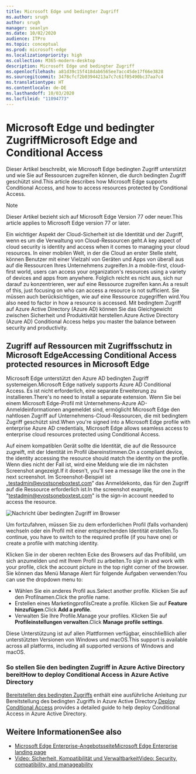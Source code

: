 ```yaml
---
title: Microsoft Edge und bedingter Zugriff
ms.author: srugh
author: srugh
manager: seanlyn
ms.date: 10/02/2020
audience: ITPro
ms.topic: conceptual
ms.prod: microsoft-edge
ms.localizationpriority: high
ms.collection: M365-modern-desktop
description: Microsoft Edge und bedingter Zugriff
ms.openlocfilehash: a81d39c15f418dab6565ee7acc45de17f66e3828
ms.sourcegitcommit: 3478cfcf2b03944213a7c7c61f05490bc37aa7c4
ms.translationtype: HT
ms.contentlocale: de-DE
ms.lasthandoff: 10/03/2020
ms.locfileid: "11094773"
---
```

# <span data-ttu-id="6b357-103">Microsoft Edge und bedingter Zugriff</span><span class="sxs-lookup"><span data-stu-id="6b357-103">Microsoft Edge and Conditional Access</span></span>
  
<span data-ttu-id="6b357-104">Dieser Artikel beschreibt, wie Microsoft Edge bedingten Zugriff unterstützt und wie Sie auf Ressourcen zugreifen können, die durch bedingten Zugriff geschützt sind.</span><span class="sxs-lookup"><span data-stu-id="6b357-104">This article describes how Microsoft Edge supports Conditional Access, and how to access resources protected by Conditional Access.</span></span>

> [!NOTE]
> <span data-ttu-id="6b357-105">Dieser Artikel bezieht sich auf Microsoft Edge Version 77 oder neuer.</span><span class="sxs-lookup"><span data-stu-id="6b357-105">This article applies to Microsoft Edge version 77 or later.</span></span>

<span data-ttu-id="6b357-106">Ein wichtiger Aspekt der Cloud-Sicherheit ist die Identität und der Zugriff, wenn es um die Verwaltung von Cloud-Ressourcen geht.</span><span class="sxs-lookup"><span data-stu-id="6b357-106">A key aspect of cloud security is identity and access when it comes to managing your cloud resources.</span></span> <span data-ttu-id="6b357-107">In einer mobilen Welt, in der die Cloud an erster Stelle steht, können Benutzer mit einer Vielzahl von Geräten und Apps von überall aus auf die Ressourcen Ihres Unternehmens zugreifen.</span><span class="sxs-lookup"><span data-stu-id="6b357-107">In a mobile-first, cloud-first world, users can access your organization's resources using a variety of devices and apps from anywhere.</span></span> <span data-ttu-id="6b357-108">Folglich reicht es nicht aus, sich nur darauf zu konzentrieren, wer auf eine Ressource zugreifen kann.</span><span class="sxs-lookup"><span data-stu-id="6b357-108">As a result of this, just focusing on who can access a resource is not sufficient.</span></span> <span data-ttu-id="6b357-109">Sie müssen auch berücksichtigen, wie auf eine Ressource zugegriffen wird.</span><span class="sxs-lookup"><span data-stu-id="6b357-109">You also need to factor in how a resource is accessed.</span></span> <span data-ttu-id="6b357-110">Mit bedingtem Zugriff auf Azure Active Directory (Azure AD) können Sie das Gleichgewicht zwischen Sicherheit und Produktivität herstellen.</span><span class="sxs-lookup"><span data-stu-id="6b357-110">Azure Active Directory (Azure AD) Conditional Access helps you master the balance between security and productivity.</span></span>

## <span data-ttu-id="6b357-111">Zugriff auf Ressourcen mit Zugriffsschutz in Microsoft Edge</span><span class="sxs-lookup"><span data-stu-id="6b357-111">Accessing Conditional Access protected resources in Microsoft Edge</span></span>

<span data-ttu-id="6b357-112">Microsoft Edge unterstützt den Azure AD bedingten Zugriff systemeigen.</span><span class="sxs-lookup"><span data-stu-id="6b357-112">Microsoft Edge natively supports Azure AD Conditional Access.</span></span> <span data-ttu-id="6b357-113">Es ist nicht erforderlich, eine separate Erweiterung zu installieren.</span><span class="sxs-lookup"><span data-stu-id="6b357-113">There's no need to install a separate extension.</span></span> <span data-ttu-id="6b357-114">Wenn Sie bei einem Microsoft Edge-Profil mit Unternehmens-Azure AD-Anmeldeinformationen angemeldet sind, ermöglicht Microsoft Edge den nahtlosen Zugriff auf Unternehmens-Cloud-Ressourcen, die mit bedingtem Zugriff geschützt sind.</span><span class="sxs-lookup"><span data-stu-id="6b357-114">When you're signed into a Microsoft Edge profile with enterprise Azure AD credentials, Microsoft Edge allows seamless access to enterprise cloud resources protected using Conditional Access.</span></span>

<span data-ttu-id="6b357-115">Auf einem kompatiblen Gerät sollte die Identität, die auf die Ressource zugreift, mit der Identität im Profil übereinstimmen.</span><span class="sxs-lookup"><span data-stu-id="6b357-115">On a compliant device, the identity accessing the resource should match the identity on the profile.</span></span>  <span data-ttu-id="6b357-116">Wenn dies nicht der Fall ist, wird eine Meldung wie die im nächsten Screenshot angezeigt.</span><span class="sxs-lookup"><span data-stu-id="6b357-116">If it doesn't, you'll see a message like the one in the next screenshot.</span></span> <span data-ttu-id="6b357-117">Im Screenshot-Beispiel ist „testadmin@evostsoneboxtest.com” das Anmeldekonto, das für den Zugriff auf die Ressource erforderlich ist.</span><span class="sxs-lookup"><span data-stu-id="6b357-117">In the screenshot example, "testadmin@evostsoneboxtest.com" is the sign-in account needed to access the resource.</span></span>

![Nachricht über bedingten Zugriff im Browser](./media/edge-security/microsoft-edge-security-conditional-access.png)

<span data-ttu-id="6b357-119">Um fortzufahren, müssen Sie zu dem erforderlichen Profil (falls vorhanden) wechseln oder ein Profil mit einer entsprechenden Identität erstellen.</span><span class="sxs-lookup"><span data-stu-id="6b357-119">To continue, you have to switch to the required profile (if you have one) or create a profile with matching identity.</span></span>

<span data-ttu-id="6b357-120">Klicken Sie in der oberen rechten Ecke des Browsers auf das Profilbild, um sich anzumelden und mit Ihrem Profil zu arbeiten.</span><span class="sxs-lookup"><span data-stu-id="6b357-120">To sign in and work with your profile, click the account picture in the top right corner of the browser.</span></span> <span data-ttu-id="6b357-121">Sie können das Menü Manage Alert für folgende Aufgaben verwenden:</span><span class="sxs-lookup"><span data-stu-id="6b357-121">You can use the dropdown menu to:</span></span>

- <span data-ttu-id="6b357-122">Wählen Sie ein anderes Profil aus.</span><span class="sxs-lookup"><span data-stu-id="6b357-122">Select another profile.</span></span> <span data-ttu-id="6b357-123">Klicken Sie auf den Profilnamen.</span><span class="sxs-lookup"><span data-stu-id="6b357-123">Click the profile name.</span></span>
- <span data-ttu-id="6b357-124">Erstellen eines Marketingprofils</span><span class="sxs-lookup"><span data-stu-id="6b357-124">Create a profile.</span></span> <span data-ttu-id="6b357-125">Klicken Sie auf **Feature hinzufügen**.</span><span class="sxs-lookup"><span data-stu-id="6b357-125">Click **Add a profile**.</span></span>
- <span data-ttu-id="6b357-126">Verwalten Sie Ihre Profile.</span><span class="sxs-lookup"><span data-stu-id="6b357-126">Manage your profiles.</span></span> <span data-ttu-id="6b357-127">Klicken Sie auf **Profileinstellungen verwalten**.</span><span class="sxs-lookup"><span data-stu-id="6b357-127">Click **Manage profile settings**.</span></span>

<span data-ttu-id="6b357-128">Diese Unterstützung ist auf allen Plattformen verfügbar, einschließlich aller unterstützten Versionen von Windows und macOS.</span><span class="sxs-lookup"><span data-stu-id="6b357-128">This support is available across all platforms, including all supported versions of Windows and macOS.</span></span>

### <span data-ttu-id="6b357-129">So stellen Sie den bedingten Zugriff in Azure Active Directory bereit</span><span class="sxs-lookup"><span data-stu-id="6b357-129">How to deploy Conditional Access in Azure Active Directory</span></span>

<span data-ttu-id="6b357-130">[Bereitstellen des bedingten Zugriffs](https://docs.microsoft.com/azure/active-directory/conditional-access/plan-conditional-access) enthält eine ausführliche Anleitung zur Bereitstellung des bedingten Zugriffs in Azure Active Directory.</span><span class="sxs-lookup"><span data-stu-id="6b357-130">[Deploy Conditional Access](https://docs.microsoft.com/azure/active-directory/conditional-access/plan-conditional-access) provides a detailed guide to help deploy Conditional Access in Azure Active Directory.</span></span>

## <span data-ttu-id="6b357-131">Weitere Informationen</span><span class="sxs-lookup"><span data-stu-id="6b357-131">See also</span></span>

- [<span data-ttu-id="6b357-132">Microsoft Edge Enterprise-Angebotsseite</span><span class="sxs-lookup"><span data-stu-id="6b357-132">Microsoft Edge Enterprise landing page</span></span>](https://aka.ms/EdgeEnterprise)
- [<span data-ttu-id="6b357-133">Video: Sicherheit, Kompatibilität und Verwaltbarkeit</span><span class="sxs-lookup"><span data-stu-id="6b357-133">Video: Security, compatibility, and manageability</span></span>](/microsoft-edge-video-security-compatibility-manageability.md)
